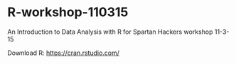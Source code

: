 # R-workshop-110315
An Introduction to Data Analysis with R for Spartan Hackers workshop 11-3-15

Download R: https://cran.rstudio.com/
